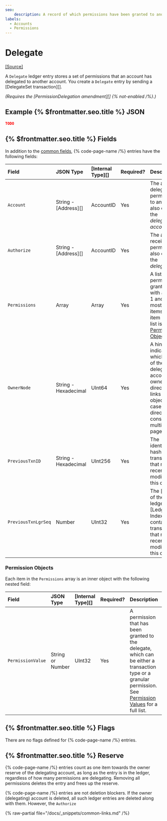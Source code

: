 ```yaml
---
seo:
    description: A record of which permissions have been granted to another account.
labels:
  - Accounts
  - Permissions
---
```

# Delegate
[[Source]](https://github.com/XRPLF/rippled/blob/1e01cd34f7a216092ed779f291b43324c167167a/include/xrpl/protocol/detail/ledger_entries.macro#L475-L482 "Source")

A `Delegate` ledger entry stores a set of permissions that an account has delegated to another account. You create a `Delegate` entry by sending a [DelegateSet transaction][].

_(Requires the [PermissionDelegation amendment][] {% not-enabled /%}.)_

## Example {% $frontmatter.seo.title %} JSON

```json
TODO
```

## {% $frontmatter.seo.title %} Fields

In addition to the [common fields](../common-fields.md), {% code-page-name /%} entries have the following fields:

| Field               | JSON Type            | [Internal Type][] | Required? | Description  |
|:--------------------|:---------------------|:------------------|:----------|:-------------|
| `Account`           | String - [Address][] | AccountID         | Yes       | The account delegating permissions to another, also called the _delegating account_. |
| `Authorize`         | String - [Address][] | AccountID         | Yes       | The account receiving permissions, also called the _delegate_. |
| `Permissions`       | Array                | Array             | Yes       | A list of permissions granted, with at least 1 and at most 10 items. Each item in the list is a [Permission Object](#permission-objects). |
| `OwnerNode`         | String - Hexadecimal | UInt64            | Yes       | A hint indicating which page of the delegating account's owner directory links to this object, in case the directory consists of multiple pages. 
| `PreviousTxnID`     | String - Hexadecimal | UInt256           | Yes       | The identifying hash of the transaction that most recently modified this object. |
| `PreviousTxnLgrSeq` | Number               | UInt32            | Yes       |The [index of the ledger][Ledger Index] that contains the transaction that most recently modified this object. |

### Permission Objects

Each item in the `Permissions` array is an inner object with the following nested field:

| Field             | JSON Type            | [Internal Type][] | Required? | Description     |
|:------------------|:---------------------|:------------------|:----------|:----------------|
| `PermissionValue` | String or Number     | UInt32            | Yes       | A permission that has been granted to the delegate, which can be either a transaction type or a granular permission. See [Permission Values](../../data-types/permission-values.md) for a full list. |

## {% $frontmatter.seo.title %} Flags

There are no flags defined for {% code-page-name /%} entries.

## {% $frontmatter.seo.title %} Reserve

{% code-page-name /%} entries count as one item towards the owner reserve of the delegating account, as long as the entry is in the ledger, regardless of how many permissions are delegating. Removing all permissions deletes the entry and frees up the reserve.

{% code-page-name /%} entries are not deletion blockers. If the owner (delegating) account is deleted, all such ledger entries are deleted along with them. However, the `Authorize`

{% raw-partial file="/docs/_snippets/common-links.md" /%}
